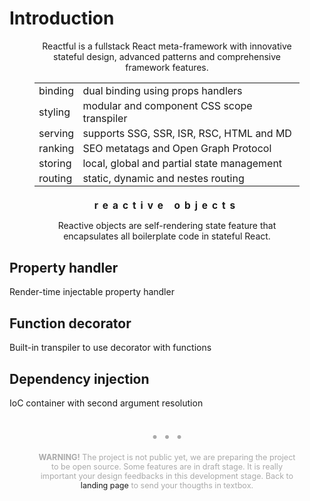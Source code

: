 <script src='../js/index.js'></script>
<script src='./introduction.js'></script>
<style>@import url(../css/index.css);</style> 
<style>
@import url(introduction.css);

table td { padding:2px 7px;  }

[smart-object] {
   letter-spacing: 7px;
   font-size: 1.1em;
}
</style> 

# Introduction

<center style='margin: 0 40px'>

Reactful is a fullstack React meta-framework with innovative stateful design, advanced patterns and comprehensive framework features. 

|         |                                            |
| ------- | ------------------------------------------ |
| binding | dual binding using props handlers        |
| styling | modular and component CSS scope transpiler |
| serving | supports SSG, SSR, ISR, RSC, HTML and MD   |
| ranking | SEO metatags and Open Graph Protocol       |
| storing | local, global and partial state management |
| routing | static, dynamic and nestes routing         |

</center>

<center style='margin:0 55px'>
<h2 upper smart-object>reactive objects</h2>

Reactive objects are self-rendering state feature that encapsulates all boilerplate code in stateful React. 

</center>
<section cols='3' divs><aside right>

## Property handler

Render-time injectable property handler

</aside><aside center>

## Function decorator

Built-in transpiler to use decorator with functions

</aside><aside left>

## Dependency injection

IoC container with second argument resolution

</aside></section>

<center style='zoom:0.9; color:#AAA; padding: 0 50px;'>
<b style='font-weight:bolder; font-size: 2.5rem'>. . .</b>

**WARNING!** The project is not public yet, we are preparing the project to be open source. Some features are in draft stage. It is really important your design feedbacks in this development stage. Back to <a ignore onclick='gotoLandingPage()'>landing page</a> to send your thougths in textbox.

</center>